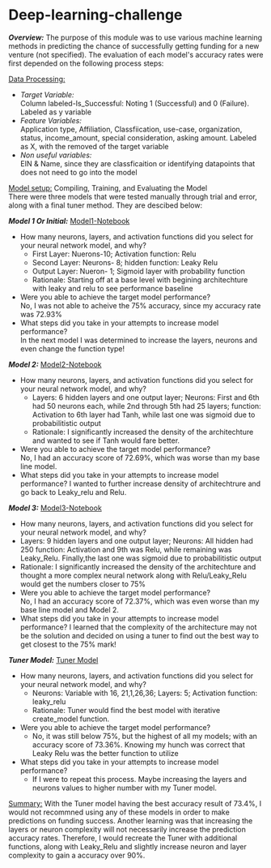 # Deep-learning-challenge

***Overview:*** The purpose of this module was to use various machine learning methods in predicting the chance of successfully getting funding for a new venture (not specified). The evaluation of each model's accuracy rates were first depended on the following process steps:

<ins>Data Processing:</ins>
* _Target Variable:_  <br>
Column labeled-Is_Successful: Noting 1 (Successful) and 0 (Failure). Labeled as y variable
* _Feature Variables:_ <br>
Application type, Affiliation, Classfiication, use-case, organization, status, income_amount, special consideration, asking amount. Labeled as X, with the removed of the target variable
* _Non useful variables:_ <br> EIN & Name, since they are classficaition or identifying datapoints that does not need to go into the model

<ins>Model setup:</ins> Compiling, Training, and Evaluating the Model <br>
There were three models that were tested manually through trial and error, along with a final tuner method. They are descibed below:

**_Model 1 Or Initial:_** [Model1-Notebook](https://github.com/djthapa22/deep-learning-challenge/blob/main/Initial%20Notebook/Deep_Learning.ipynb)
* How many neurons, layers, and activation functions did you select for your neural network model, and why? <br>
  * First Layer: Nuerons-10; Activation function: Relu
  * Second Layer: Neurons- 8; hidden function: Leaky Relu
  * Output Layer: Nueron- 1; Sigmoid layer with probability function
  * Rationale: Starting off at a base level with begining architechture with leaky and relu to see performance baseline
* Were you able to achieve the target model performance? <br> No, I was not able to acheive the 75% accuracy, since my accuracy rate was 72.93%
* What steps did you take in your attempts to increase model performance? <br> In the next model I was determined to increase the layers, neurons and even change the function type!

**_Model 2:_** [Model2-Notebook](https://github.com/djthapa22/deep-learning-challenge/blob/main/Manual%20Optimize/Copy_of_Deep_Learning_Optimize.ipynb)
* How many neurons, layers, and activation functions did you select for your neural network model, and why?
  * Layers: 6 hidden layers and one output layer; Neurons: First and 6th had 50 neurons each, while 2nd through 5th had 25 layers; function: Activation to 6th layer had Tanh, while last one was sigmoid due to probabilitistic output
  * Rationale: I significantly increased the density of the architechture and wanted to see if Tanh would fare better.
* Were you able to achieve the target model performance? <br> No, I had an accuracy score of 72.69%, which was worse than my base line model.
* What steps did you take in your attempts to increase model performance? I wanted to further increase density of architechtrure and go back to Leaky_relu and Relu.


**_Model 3:_** [Model3-Notebook](https://github.com/djthapa22/deep-learning-challenge/blob/main/Manual%20Optimize/Copy_of_Deep_Learning_Optimize.ipynb)
* How many neurons, layers, and activation functions did you select for your neural network model, and why?
 * Layers: 9 hidden layers and one output layer; Neurons: All hidden had 250 function: Activation and 9th was Relu, while remaining was Leaky_Relu. Finally,the last one was sigmoid due to probabilitistic output
  * Rationale: I significantly increased the density of the architechture and thought a more complex neural network along with Relu/Leaky_Relu would get the numbers closer to 75%
* Were you able to achieve the target model performance? <br> No, I had an accuracy score of 72.37%, which was even worse than my base line model and Model 2.
* What steps did you take in your attempts to increase model performance? I learned that the complexity of the architecture may not be the solution and decided on using a tuner to find out the best way to get closest to the 75% mark!



**_Tuner Model:_** [Tuner Model](https://github.com/djthapa22/deep-learning-challenge/blob/main/Tuner%20Optimize/Deep_Learning_Optimize-Tuner.ipynb)

* How many neurons, layers, and activation functions did you select for your neural network model, and why? <br>
  *  Neurons: Variable with 16, 21,1,26,36;  Layers: 5;  Activation function: leaky_relu
  *  Rationale: Tuner would find the best model with iterative create_model function.
* Were you able to achieve the target model performance?
  * No, it was still below 75%, but the highest of all my models; with an accuracy score of 73.36%. Knowing my hunch was correct that Leaky Relu was the better function to utilize
* What steps did you take in your attempts to increase model performance?
  *  If I were to repeat this process. Maybe increasing the layers and neurons values to higher number with my Tuner model.

<ins> Summary:</ins>
With the Tuner model  having the best accuracy result of 73.4%, I would not recommned using any of these models in order to make predictions on funding success.  Another learning was that increasing the layers or neuron complexity will not necessarily increase the prediction accuracy rates. Therefore, I would recreate the Tuner with additional functions, along with Leaky_Relu and slightly increase neuron and layer complexity to gain a accuracy over 90%. 
